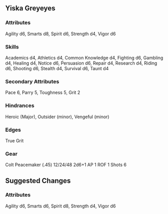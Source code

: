 ## Yiska Greyeyes

### Attributes
Agility d6, Smarts d8, Spirit d6, Strength d4, Vigor d6

### Skills
Academics d4, Athletics d4, Common Knowledge d4, Fighting d6, Gambling d4, Healing d4, Notice d6, Persuasion d6, Repair d4, Research d4, Riding d6, Shooting d6, Stealth d4, Survival d6, Taunt d4

### Secondary Attributes
Pace 6, Parry 5, Toughness 5, Grit 2

### Hindrances
Heroic (Major), Outsider (minor), Vengeful (minor)

### Edges
True Grit

### Gear
Colt Peacemaker (.45) 12/24/48 2d6+1 AP 1 ROF 1 Shots 6

## Suggested Changes

### Attributes
Agility d6, Smarts d6, Spirit d8, Strength d4, Vigor d6
